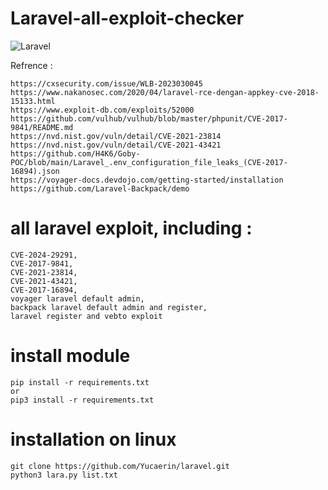 # Laravel-all-exploit-checker

![Laravel](https://img.shields.io/badge/Laravel-FF2D20?style=for-the-badge&logo=laravel&logoColor=white)

Refrence : 
```
https://cxsecurity.com/issue/WLB-2023030045
https://www.nakanosec.com/2020/04/laravel-rce-dengan-appkey-cve-2018-15133.html
https://www.exploit-db.com/exploits/52000
https://github.com/vulhub/vulhub/blob/master/phpunit/CVE-2017-9841/README.md
https://nvd.nist.gov/vuln/detail/CVE-2021-23814
https://nvd.nist.gov/vuln/detail/CVE-2021-43421
https://github.com/H4K6/Goby-POC/blob/main/Laravel_.env_configuration_file_leaks_(CVE-2017-16894).json
https://voyager-docs.devdojo.com/getting-started/installation
https://github.com/Laravel-Backpack/demo
```

# all laravel exploit, including :

```
CVE-2024-29291,
CVE-2017-9841,
CVE-2021-23814,
CVE-2021-43421,
CVE-2017-16894,
voyager laravel default admin,
backpack laravel default admin and register,
laravel register and vebto exploit
```

# install module

```
pip install -r requirements.txt
or
pip3 install -r requirements.txt
```

# installation on linux

```
git clone https://github.com/Yucaerin/laravel.git
python3 lara.py list.txt
```
